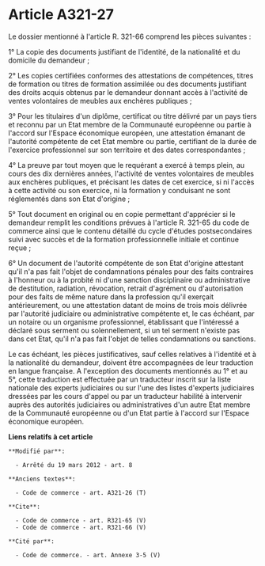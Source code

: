 # Article A321-27

Le dossier mentionné à l'article R. 321-66 comprend les pièces suivantes : 

1° La copie des documents justifiant de l'identité, de la nationalité et du domicile du demandeur ; 

2° Les copies certifiées conformes des attestations de compétences, titres de formation ou titres de formation assimilée ou
des documents justifiant des droits acquis obtenus par le demandeur donnant accès à l'activité de ventes volontaires de
meubles aux enchères publiques ; 

3° Pour les titulaires d'un diplôme, certificat ou titre délivré par un pays tiers et reconnu par un Etat membre de la
Communauté européenne ou partie à l'accord sur l'Espace économique européen, une attestation émanant de l'autorité compétente
de cet Etat membre ou partie, certifiant de la durée de l'exercice professionnel sur son territoire et des dates
correspondantes ; 

4° La preuve par tout moyen que le requérant a exercé à temps plein, au cours des dix dernières années, l'activité de ventes
volontaires de meubles aux enchères publiques, et précisant les dates de cet exercice, si ni l'accès à cette activité ou son
exercice, ni la formation y conduisant ne sont réglementés dans son Etat d'origine ; 

5° Tout document en original ou en copie permettant d'apprécier si le demandeur remplit les conditions prévues à l'article R.
321-65 du code de commerce ainsi que le contenu détaillé du cycle d'études postsecondaires suivi avec succès et de la
formation professionnelle initiale et continue reçue ; 

6° Un document de l'autorité compétente de son Etat d'origine attestant qu'il n'a pas fait l'objet de condamnations pénales
pour des faits contraires à l'honneur ou à la probité ni d'une sanction disciplinaire ou administrative de destitution,
radiation, révocation, retrait d'agrément ou d'autorisation pour des faits de même nature dans la profession qu'il exerçait
antérieurement, ou une attestation datant de moins de trois mois délivrée par l'autorité judiciaire ou administrative
compétente et, le cas échéant, par un notaire ou un organisme professionnel, établissant que l'intéressé a déclaré sous
serment ou solennellement, si un tel serment n'existe pas dans cet Etat, qu'il n'a pas fait l'objet de telles condamnations
ou sanctions. 

Le cas échéant, les pièces justificatives, sauf celles relatives à l'identité et à la nationalité du demandeur, doivent être
accompagnées de leur traduction en langue française. A l'exception des documents mentionnés au 1° et au 5°, cette traduction
est effectuée par un traducteur inscrit sur la liste nationale des experts judiciaires ou sur l'une des listes d'experts
judiciaires dressées par les cours d'appel ou par un traducteur habilité à intervenir auprès des autorités judiciaires ou
administratives d'un autre Etat membre de la Communauté européenne ou d'un Etat partie à l'accord sur l'Espace économique
européen.

**Liens relatifs à cet article**

	**Modifié par**:

	  - Arrêté du 19 mars 2012 - art. 8

	**Anciens textes**:

	  - Code de commerce - art. A321-26 (T)

	**Cite**:

	  - Code de commerce - art. R321-65 (V)
	  - Code de commerce - art. R321-66 (V)

	**Cité par**:

	  - Code de commerce. - art. Annexe 3-5 (V)
